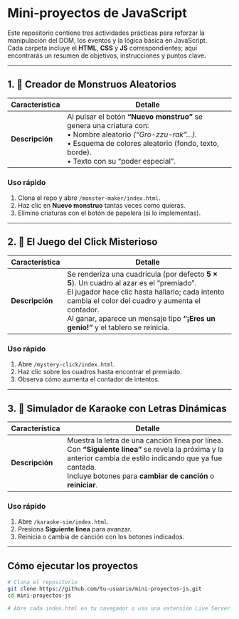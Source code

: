 # Mini-proyectos de JavaScript 

Este repositorio contiene tres actividades prácticas para reforzar la manipulación del DOM, los eventos y la lógica básica en JavaScript.  
Cada carpeta incluye el **HTML**, **CSS** y **JS** correspondientes; aquí encontrarás un resumen de objetivos, instrucciones y puntos clave.

---

## 1. 🎲 Creador de Monstruos Aleatorios

| Característica | Detalle |
| -------------- | ------- |
| **Descripción** | Al pulsar el botón **“Nuevo monstruo”** se genera una criatura con:<br>• Nombre aleatorio *(“Gro-zzu-rak”…).*<br>• Esquema de colores aleatorio (fondo, texto, borde).<br>• Texto con su “poder especial”. |

### Uso rápido
1. Clona el repo y abre `/monster-maker/index.html`.
2. Haz clic en **Nuevo monstruo** tantas veces como quieras.
3. Elimina criaturas con el botón de papelera (si lo implementas).

---

## 2. 🎯 El Juego del Click Misterioso

| Característica | Detalle |
| -------------- | ------- |
| **Descripción** | Se renderiza una cuadrícula (por defecto **5 × 5**). Un cuadro al azar es el “premiado”.<br>El jugador hace clic hasta hallarlo; cada intento cambia el color del cuadro y aumenta el contador.<br>Al ganar, aparece un mensaje tipo **“¡Eres un genio!”** y el tablero se reinicia. |

### Uso rápido
1. Abre `/mystery-click/index.html`.
2. Haz clic sobre los cuadros hasta encontrar el premiado.
3. Observa cómo aumenta el contador de intentos.

---

## 3. 🎤 Simulador de Karaoke con Letras Dinámicas

| Característica | Detalle |
| -------------- | ------- |
| **Descripción** | Muestra la letra de una canción línea por línea. Con **“Siguiente línea”** se revela la próxima y la anterior cambia de estilo indicando que ya fue cantada.<br>Incluye botones para **cambiar de canción** o **reiniciar**. |

### Uso rápido
1. Abre `/karaoke-sim/index.html`.
2. Presiona **Siguiente línea** para avanzar.
3. Reinicia o cambia de canción con los botones indicados.

---

## Cómo ejecutar los proyectos

```bash
# Clona el repositorio
git clone https://github.com/tu-usuario/mini-proyectos-js.git
cd mini-proyectos-js

# Abre cada index.html en tu navegador o usa una extensión Live Server
